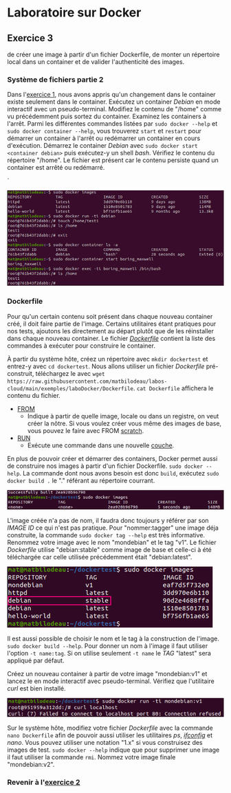 # Laboratoire sur Docker

## Exercice 3
 de créer une image à partir d'un fichier Dockerfile,  de monter un répertoire local dans un container et de valider l'authenticité des images.

### Système de fichiers partie 2
Dans l'[exercice 1][0], nous avons appris qu'un changement dans le container existe seulement dans le container. Exécutez un container _Debian_ en mode interactif avec un pseudo-terminal. Modifiez le contenu de "/home" comme vu précédemment puis sortez du container. Examinez les containers à l'arrêt. Parmi les différentes commandes listées par `sudo docker --help` et `sudo docker container --help`, vous trouverez `start` et `restart` pour démarrer un container à l'arrêt ou redémarrer un container en cours d'exécution. Démarrez le container _Debian_ avec `sudo docker start <container debian>` puis exécutez-y un shell _bash_. Vérifiez le contenu du répertoire "/home". Le fichier est présent car le contenu persiste quand un container est arrêté ou redémarré.

`

![stop - start][img0]

### Dockerfile
Pour qu'un certain contenu soit présent dans chaque nouveau container créé, il doit faire partie de l'image. Certains utilitaires étant pratiques pour nos tests, ajoutons les directement au départ plutôt que de les réinstaller dans chaque nouveau container. Le fichier [_Dockerfile_][3] contient la liste des commandes à exécuter pour construire le container.

À partir du système hôte, créez un répertoire avec `mkdir dockertest` et entrez-y avec `cd dockertest`. Nous allons utiliser un fichier _Dockerfile_ pré-construit, téléchargez le avec `wget https://raw.githubusercontent.com/matbilodeau/labos-cloud/main/exemples/laboDocker/Dockerfile`. `cat Dockerfile` affichera le contenu du fichier.

* [FROM ][4]
  * Indique à partir de quelle image, locale ou dans un registre, on veut créer la nôtre. Si vous voulez créer vous même des images de base, vous pouvez le faire avec FROM [scratch][5].
* [RUN][6]
  * Exécute une commande dans une nouvelle [couche][7].

En plus de pouvoir créer et démarrer des containers, Docker permet aussi de construire nos images à partir d'un fichier Dockerfile. `sudo docker --help`. La commande dont nous avons besoin est donc `build`, exécutez `sudo docker build .` le "." référant au répertoire courrant.

![pas de nom][img1]

L'image créée n'a pas de nom, il faudra donc toujours y référer par son _IMAGE ID_ ce qui n'est pas pratique. Pour "nommer:tagger" une image déja construite, la commande `sudo docker tag --help` est très informative. Renommez votre image avec le nom "mondebian" et le tag "v1". Le fichier _Dockerfile_ utilise "debian:stable" comme image de base et celle-ci à été téléchargée car celle utilisée précédemment était "debian:latest".

![image de base][img2]

Il est aussi possible de choisir le nom et le tag à la construction de l'image. `sudo docker build --help`. Pour donner un nom à l'image il faut utiliser l'option `-t name:tag`. Si on utilise seulement `-t name` le _TAG_ "latest" sera appliqué par défaut.

Créez un nouveau container à partir de votre image "mondebian:v1" et lancez le en mode interactif avec pseudo-terminal. Vérifiez que l'utilitaire _curl_ est bien installé.

![test curl][img3]

Sur le système hôte, modifiez votre fichier _Dockerfile_ avec la commande `nano Dockerfile` afin de pouvoir aussi utiliser les utilitaires _ps_, _[ifconfig][8]_ et _nano_. Vous pouvez utiliser une notation "1.x" si vous construisez des images de test. `sudo docker --help` indique que pour supprimer une image il faut utiliser la commande `rmi`. Nommez votre image finale "mondebian:v2".


### Revenir à l'[exercice 2][1]                  

[0]: ./laboDocker.html
[1]: ./laboDocker1.html
[3]: https://docs.docker.com/develop/develop-images/dockerfile_best-practices/
[4]: https://docs.docker.com/engine/reference/builder/#from
[5]: https://hub.docker.com/_/scratch
[6]: https://docs.docker.com/engine/reference/builder/#run
[7]: https://docs.docker.com/storage/storagedriver/#images-and-layers
[8]: https://www.google.com/search?q=install+ifconfig+debian&oq=install+ifconfig+debian

[img0]: ./img/docker/docker3-0.png "persistance dans le meme container"
[img1]: ./img/docker/docker3-1.png "image sans nom:tag"
[img2]: ./img/docker/docker3-2.png "image de base téléchargée"
[img3]: ./img/docker/docker3-3.png "test curl"

